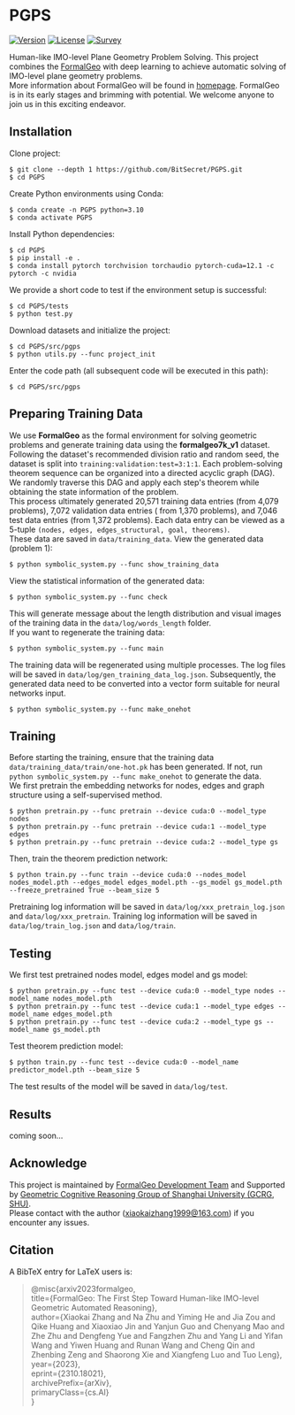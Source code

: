 # PGPS

[![Version](https://img.shields.io/badge/Version-1.0.0-brightgreen)](https://github.com/BitSecret/PGPS)
[![License](https://img.shields.io/badge/License-MIT-green)](https://opensource.org/licenses/MIT)
[![Survey](https://img.shields.io/badge/Survey-FormalGeo-blue)](https://github.com/FormalGeo/FormalGeo)

Human-like IMO-level Plane Geometry Problem Solving. This project combines
the [FormalGeo](https://github.com/FormalGeo/FormalGeo) with deep learning to achieve automatic solving of IMO-level
plane geometry problems.  
More information about FormalGeo will be found in [homepage](https://formalgeo.github.io/). FormalGeo is in its early
stages and brimming with potential. We welcome anyone to join us in this exciting endeavor.

## Installation

Clone project:

    $ git clone --depth 1 https://github.com/BitSecret/PGPS.git
    $ cd PGPS

Create Python environments using Conda:

    $ conda create -n PGPS python=3.10
    $ conda activate PGPS

Install Python dependencies:

    $ cd PGPS
    $ pip install -e .
    $ conda install pytorch torchvision torchaudio pytorch-cuda=12.1 -c pytorch -c nvidia

We provide a short code to test if the environment setup is successful:

    $ cd PGPS/tests
    $ python test.py

Download datasets and initialize the project:

    $ cd PGPS/src/pgps
    $ python utils.py --func project_init

Enter the code path (all subsequent code will be executed in this path):

    $ cd PGPS/src/pgps

## Preparing Training Data

We use **FormalGeo** as the formal environment for solving geometric problems and generate training data using the
**formalgeo7k_v1** dataset. Following the dataset's recommended division ratio and random seed, the dataset is split
into `training:validation:test=3:1:1`. Each problem-solving theorem sequence can be organized into a directed acyclic
graph (DAG). We randomly traverse this DAG and apply each step's theorem while obtaining the state information of the
problem.  
This process ultimately generated 20,571 training data entries (from 4,079 problems), 7,072 validation data entries (
from 1,370 problems), and 7,046 test data entries (from 1,372 problems). Each data entry can be viewed as a
5-tuple `(nodes, edges, edges_structural, goal, theorems)`.   
These data are saved in `data/training_data`. View the generated data (problem 1):

    $ python symbolic_system.py --func show_training_data

View the statistical information of the generated data:

    $ python symbolic_system.py --func check

This will generate message about the length distribution and visual images of the training data in
the `data/log/words_length` folder.  
If you want to regenerate the training data:

    $ python symbolic_system.py --func main

The training data will be regenerated using multiple processes. The log files will be saved
in `data/log/gen_training_data_log.json`. Subsequently, the generated data need to be converted into a vector form
suitable for neural networks input.

    $ python symbolic_system.py --func make_onehot

## Training

Before starting the training, ensure that the training data `data/training_data/train/one-hot.pk` has been generated.
If not, run `python symbolic_system.py --func make_onehot` to generate the data.  
We first pretrain the embedding networks for nodes, edges and graph structure using a self-supervised method.

    $ python pretrain.py --func pretrain --device cuda:0 --model_type nodes
    $ python pretrain.py --func pretrain --device cuda:1 --model_type edges
    $ python pretrain.py --func pretrain --device cuda:2 --model_type gs

Then, train the theorem prediction network:

    $ python train.py --func train --device cuda:0 --nodes_model nodes_model.pth --edges_model edges_model.pth --gs_model gs_model.pth --freeze_pretrained True --beam_size 5

Pretraining log information will be saved in `data/log/xxx_pretrain_log.json` and `data/log/xxx_pretrain`. Training log
information will be saved in `data/log/train_log.json` and `data/log/train`.

## Testing

We first test pretrained nodes model, edges model and gs model:

    $ python pretrain.py --func test --device cuda:0 --model_type nodes --model_name nodes_model.pth
    $ python pretrain.py --func test --device cuda:1 --model_type edges --model_name edges_model.pth
    $ python pretrain.py --func test --device cuda:2 --model_type gs --model_name gs_model.pth

Test theorem prediction model:

    $ python train.py --func test --device cuda:0 --model_name predictor_model.pth --beam_size 5

The test results of the model will be saved in `data/log/test`.

## Results

coming soon...

## Acknowledge

This project is maintained by
[FormalGeo Development Team](https://formalgeo.github.io/)
and Supported by
[Geometric Cognitive Reasoning Group of Shanghai University (GCRG, SHU)](https://euclidesprobationem.github.io/).  
Please contact with the author (xiaokaizhang1999@163.com) if you encounter any issues.

## Citation

A BibTeX entry for LaTeX users is:
> @misc{arxiv2023formalgeo,  
> title={FormalGeo: The First Step Toward Human-like IMO-level Geometric Automated Reasoning},  
> author={Xiaokai Zhang and Na Zhu and Yiming He and Jia Zou and Qike Huang and Xiaoxiao Jin and Yanjun Guo and Chenyang
> Mao and Zhe Zhu and Dengfeng Yue and Fangzhen Zhu and Yang Li and Yifan Wang and Yiwen Huang and Runan Wang and Cheng
> Qin and Zhenbing Zeng and Shaorong Xie and Xiangfeng Luo and Tuo Leng},  
> year={2023},  
> eprint={2310.18021},  
> archivePrefix={arXiv},  
> primaryClass={cs.AI}  
> }
